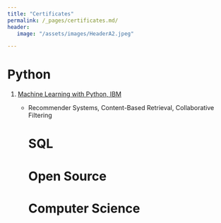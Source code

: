 ```yaml
---
title: "Certificates"
permalink: /_pages/certificates.md/
header:
   image: "/assets/images/HeaderA2.jpeg"

---
```


# Python
1. [Machine Learning with Python, IBM](https://www.coursera.org/account/accomplishments/verify/F9W3EW2EVM4H "Machine Learning with Python, IBM")
   - Recommender Systems, Content-Based Retrieval, Collaborative Filtering

      # SQL


      # Open Source


      # Computer Science

